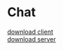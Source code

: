 # Chat


<a href="https://argus.alwaysdata.net/common/Client_SET-UP.jar">download client</a>
</br>
<a href="https://argus.alwaysdata.net/common/Server_SET-UP.jar">download server</a>